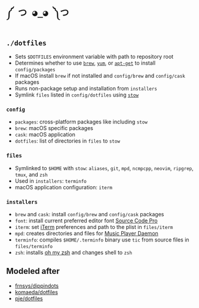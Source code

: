 # `༼ つ ◕_◕ ༽つ`

## `./dotfiles`

* Sets `$DOTFILES` environment variable with path to repository root
* Determines whether to use [`brew`](https://brew.sh/), [`yum`](https://linux.die.net/man/8/yum), or [`apt-get`](https://linux.die.net/man/8/apt-get) to install `config/packages`
* If macOS install `brew` if not installed and `config/brew` and `config/cask` packages
* Runs non-package setup and installation from `installers`
* Symlink `files` listed in `config/dotfiles` using [`stow`](https://www.gnu.org/software/stow/)

### `config`

* `packages`: cross-platform packages like including `stow`
* `brew`: macOS specific packages
* `cask`: macOS application
* `dotfiles`: list of directories in `files` to `stow`

### `files`

* Symlinked to `$HOME` with `stow`: `aliases`, `git`, `mpd`, `ncmpcpp`, `neovim`, `ripgrep`, `tmux`, and `zsh`
* Used in `installers`: `terminfo`
* macOS application configuration: `iterm`

### `installers`

* `brew` and `cask`: install `config/brew` and `config/cask` packages
* `font`: install current preferred editor font [Source Code Pro](https://github.com/adobe-fonts/source-code-pro)
* `iterm`: set [iTerm](https://iterm2.com/) preferences and path to the plist in `files/iterm`
* `mpd`: creates directories and files for [Music Player Daemon](https://www.musicpd.org/)
* `terminfo`: compiles `$HOME/.terminfo` binary use `tic` from source files in `files/terminfo`
* `zsh`: installs [oh my zsh](https://ohmyz.sh/) and changes shell to `zsh`

## Modeled after

* [frnsys/dippindots](https://github.com/frnsys/dippindots)
* [komaeda/dotfiles](https://github.com/komaeda/dotfiles)
* [pje/dotfiles](https://github.com/pje/dotfiles/)
